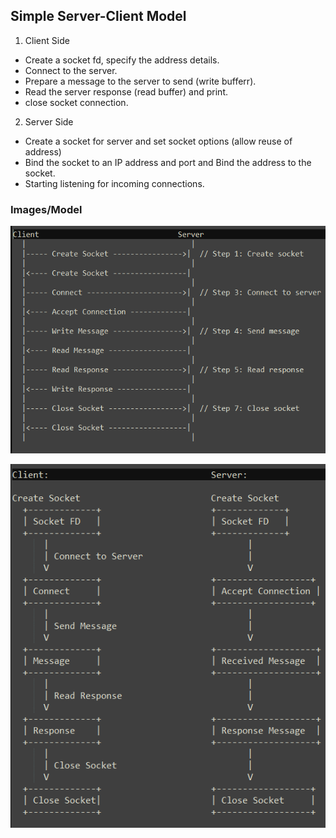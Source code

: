 ## Simple Server-Client Model

1. Client Side

- Create a socket fd, specify the address details.
- Connect to the server.
- Prepare a message to the server to send (write bufferr).
- Read the server response (read buffer) and print.
- close socket connection.

2. Server Side

- Create a socket for server and set socket options (allow reuse of address)
- Bind the socket to an IP address and port and Bind the address to the socket.
- Starting listening for incoming connections.

### Images/Model

![alt text](simple_interaction.png)

![alt text](simple_model.png)

